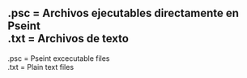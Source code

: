 .psc = Archivos ejecutables directamente en Pseint </br>
.txt = Archivos de texto 
-----------------------------------------------------------------------------------------------------------------------------
.psc = Pseint excecutable files </br>
.txt = Plain text files
